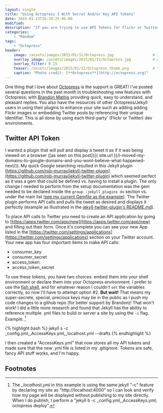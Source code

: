 ```yaml
---
layout: single
title: "Using Octopress 3 With Secret And/or Key API Tokens"
date: 2015-01-23T16:39:25-05:00
modified:
description: "If you are trying to use API Tokens for Flickr or Twitter, here is smart option"
categories:
    - "Random"
tags:
    - "Octopress"
header:
    image: /assets/images/2015/01/11/Octopress.jpg					# Twitter (use 'overlay_image')
    overlay_image: /assets/images/2015/01/11/Octopress.jpg		    # Article header at 2048x768
    overlay_filter: 0.15
    teaser: /assets/images/2015/01/11/Octopress_thumb.png 			# Shrink image to 575 width
    caption: "Photo credit: [**Octopress**](http://octopress.org)"
---
```


One thing that I love about [Octopress][octopress] is the support is GREAT!  I've posted several questions in the past month in troubleshooting new features with Octopress; with [Brandon Mathis][imathis] providing quick, easy to understand, and pleasant replies.  You also have the resources of other Octopress/Jekyll users in using their plugins to enhance your site such as adding adding Flickr images or embedding Twitter posts by referencing their unique identifier.  This is all done by using each third-party' (Flickr or Twitter) dev environments.

Twitter API Token
---

I wanted a plugin that will pull and display a tweet it as if it was being viewed on a browser ([as seen on this post]({{ site.url }}/i-moved-my-domains-to-google-domains-and-you-wont-believe-what-happened-next/)).  My quick Google searching resulted in this Jekyll plugin [https://github.com/rob-murray/jekyll-twitter-plugin](https://github.com/rob-murray/jekyll-twitter-plugin) which seemed perfect as it was a gem that could be defined vs. having to install a plugin.  The only change I needed to perform from the setup documentation was the gem needed to be declared inside the ```group :jekyll_plugins do``` section vs. under the main list ([see my current Gemfile as the example][gemfile]).  The Twitter plugin performs API calls and pulls the tweet as desired and displays it perfectly (example as illustrated in the [jekyll-twitter-plugin's README.md][readme]).

To place API calls to Twitter you need to create an API application by going to [https://apps.twitter.com/app/new](https://apps.twitter.com/app/new) and filling out their form. Once it's complete you can see your new App listed in the [https://twitter.com/settings/applications](https://twitter.com/settings/applications) section on your Twitter account.  Your new app has four important items to make API calls:

- consumer_key
- consumer_secret
- access_token
- access_token_secret

To use these tokens, you have two choices: embed them into your shell environment or declare them into your Octopress environment.  I prefer to use the [fish shell][fish], and for whatever reason I couldn't ```set``` the variables correctly, so now I'll have to attempt option #2.  **But wait!**  That means my super-secrete, special, precious keys may be in the public as I push my code changes to a github repo (for better support by Brandon)!  That won't work!  I did a little more research and found that Jekyll has the ability to reference multiple .yml files to build or server a site by using the ```-c``` flag.  Example: [^1]

{% highlight bash %}
jekyll s -c _config.yml,_AccessKeys.yml,_localhost.yml --drafts
{% endhighlight %}

I then created a "AccessKeys.yml" that now stores all my API tokens and made sure that the new .yml file is listed in my .gitignore.  Tokens are safe, fancy API stuff works, and I'm happy.

Footnotes
---

[^1]: The *_localhost.yml* in this example is using the same jekyll "-c" feature by declaring my site as "http://localhost:4000" so I can look and verify how my page will be displayed without publishing to my site directly.  When I do publish, I perform a "jekyll b -c _config.yml,_AccessKeys.yml; octopress deploy".

[octopress]: http://octopress.org
[imathis]: https://github.com/imathis
[gemfile]: https://github.com/justinrummel/jr.com-hpstr/blob/master/Gemfile
[readme]: https://github.com/rob-murray/jekyll-twitter-plugin/blob/master/README.md
[fish]: http://fishshell.com
